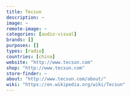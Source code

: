 ```yaml
---
title: Tecsun
description: ~
image: ~
remote-image: ~
categories: [audio-visual]
brands: []
purposes: []
types: [radio]
countries: [china]
website: "http://www.tecsun.com"
shop: "http://www.tecsun.com"
store-finder: ~
about: "http://www.tecsun.com/about/"
wiki: "https://en.wikipedia.org/wiki/Tecsun"
---
```

